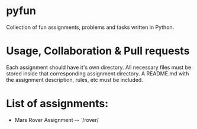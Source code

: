 # pyfun
Collection of fun assignments, problems and tasks written in Python.

# Usage, Collaboration & Pull requests
Each assignment should have it's own directory. All necessary files must be stored inside that corresponding assignment directory. A README.md with the assignment description, rules, etc must be included.

# List of assignments:
- Mars Rover Assignment -- `/rover/
